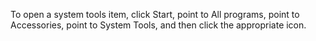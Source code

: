 <Token xmlns:xlink="http://www.w3.org/1999/xlink">To open a system tools item, click <legacyBold xmlns="http://ddue.schemas.microsoft.com/authoring/2003/5">Start</legacyBold>, point to <legacyBold xmlns="http://ddue.schemas.microsoft.com/authoring/2003/5">All programs</legacyBold>, point to <legacyBold xmlns="http://ddue.schemas.microsoft.com/authoring/2003/5">Accessories</legacyBold>, point to <legacyBold xmlns="http://ddue.schemas.microsoft.com/authoring/2003/5">System Tools</legacyBold>, and then click the appropriate icon.</Token>